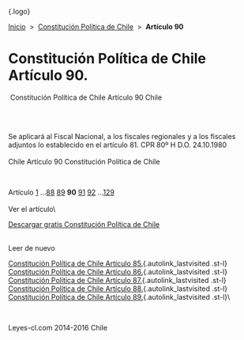 <div class="wrapper">

[](/index.htm){.logo}
<div class="breadcrumbs">

[Inicio](/index.htm)  &gt;  [Constitución Política de
Chile](/constitucion_politica_de_chile.htm "Constitución Política de Chile")
 &gt;  **Artículo 90**

</div>

<div class="middle">

<div class="container">

Constitución Política de Chile\
Artículo 90.
===============================

<div id="goser">

</div>

﻿
Constitución Política de Chile Artículo 90 Chile

\
﻿
<div id="squareAds">

</div>

<div id="statya">

Se aplicará al Fiscal Nacional, a los fiscales regionales y a los
fiscales adjuntos lo establecido en el artículo 81. CPR 80º H D.O.
24.10.1980\
\
Chile Artículo 90 Constitución Política de Chile

</div>

﻿
<div id="ads1">

</div>

<div class="breadstat">

Artículo
[1](/constitucion_politica_de_chile/1.htm) ...[88](/constitucion_politica_de_chile/88.htm) [89](/constitucion_politica_de_chile/89.htm) **90** [91](/constitucion_politica_de_chile/91.htm) [92](/constitucion_politica_de_chile/92.htm) ...[129](/constitucion_politica_de_chile/129.htm) \
\
Ver el artículo\

</div>

[Descargar gratis Constitución Política de
Chile](/constitucion_politica_de_chile/download.htm "Descargar gratis Constitución Política de Chile")
﻿
<div style="clear: left">

</div>

\
Leer de nuevo

[Constitución Política de Chile Artículo
85.](/constitucion_politica_de_chile/85.htm){.autolink_lastvisited
.st-l} [Constitución Política de Chile Artículo
86.](/constitucion_politica_de_chile/86.htm){.autolink_lastvisited
.st-l} [Constitución Política de Chile Artículo
87.](/constitucion_politica_de_chile/87.htm){.autolink_lastvisited
.st-l} [Constitución Política de Chile Artículo
88.](/constitucion_politica_de_chile/88.htm){.autolink_lastvisited
.st-l} [Constitución Política de Chile Artículo
89.](/constitucion_politica_de_chile/89.htm){.autolink_lastvisited
.st-l}\

</div>

﻿
<div id="LeftAds">

</div>

</div>

Leyes-cl.com 2014-2016 Chile

</div>
